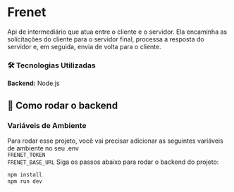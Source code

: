 # Frenet
Api de intermediário que atua entre o cliente e o servidor. Ela encaminha as solicitações do cliente para o servidor final, processa a resposta do servidor e, em seguida, envia de volta para o cliente. 

### 🛠️ Tecnologias Utilizadas
**Backend:** Node.js 

## 🔰 Como rodar o backend
### Variáveis de Ambiente
Para rodar esse projeto, você vai precisar adicionar as seguintes variáveis de ambiente no seu .env <br>
`FRENET_TOKEN` <br>
`FRENET_BASE_URL`
Siga os passos abaixo para rodar o backend do projeto:
 ```bash
npm install
npm run dev 
```
